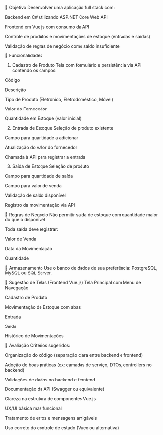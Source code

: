🎯 Objetivo
Desenvolver uma aplicação full stack com:

Backend em C# utilizando ASP.NET Core Web API

Frontend em Vue.js com consumo da API

Controle de produtos e movimentações de estoque (entradas e saídas)

Validação de regras de negócio como saldo insuficiente

🧠 Funcionalidades
1. Cadastro de Produto
Tela com formulário e persistência via API contendo os campos:

Código

Descrição

Tipo de Produto (Eletrônico, Eletrodoméstico, Móvel)

Valor do Fornecedor

Quantidade em Estoque (valor inicial)

2. Entrada de Estoque
Seleção de produto existente

Campo para quantidade a adicionar

Atualização do valor do fornecedor

Chamada à API para registrar a entrada

3. Saída de Estoque
Seleção de produto

Campo para quantidade de saída

Campo para valor de venda

Validação de saldo disponível

Registro da movimentação via API

🧪 Regras de Negócio
Não permitir saída de estoque com quantidade maior do que o disponível

Toda saída deve registrar:

Valor de Venda

Data da Movimentação

Quantidade

💾 Armazenamento
Use o banco de dados de sua preferência: PostgreSQL, MySQL ou SQL Server.

🧰 Sugestão de Telas (Frontend Vue.js)
Tela Principal com Menu de Navegação

Cadastro de Produto

Movimentação de Estoque com abas:

Entrada

Saída

Histórico de Movimentações

📝 Avaliação
Critérios sugeridos:

Organização do código (separação clara entre backend e frontend)

Adoção de boas práticas (ex: camadas de serviço, DTOs, controllers no backend)

Validações de dados no backend e frontend

Documentação da API (Swagger ou equivalente)

Clareza na estrutura de componentes Vue.js

UX/UI básica mas funcional

Tratamento de erros e mensagens amigáveis

Uso correto do controle de estado (Vuex ou alternativa)
